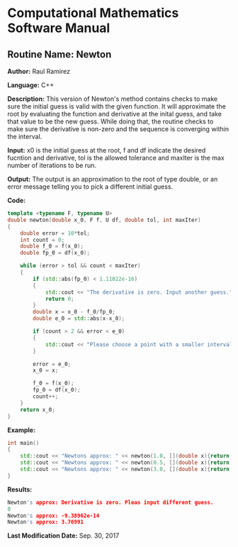 # Computational Mathematics Software Manual

## **Routine Name:** Newton

**Author:** Raul Ramirez

**Language:** C++

**Description:** This version of Newton's method contains checks to make sure the initial guess is valid with the given function. It will approximate the root by evaluating the function and derivative at the inital guess, and take that value to be the new guess. While doing that, the routine checks to make sure the derivative is non-zero and the sequence is converging within the interval. 

**Input:** x0 is the initial guess at the root, f and df indicate the desired fucntion and derivative, tol is the allowed tolerance and maxIter is the max number of iterations to be run. 

**Output:** The output is an approximation to the root of type double, or an error message telling you to pick a different initial guess. 

**Code:**
```C++
template <typename F, typename U>
double newton(double x_0, F f, U df, double tol, int maxIter)
{
	double error = 10*tol;
	int count = 0;
	double f_0 = f(x_0);
	double fp_0 = df(x_0);

	while (error > tol && count < maxIter)
	{
		if (std::abs(fp_0) < 1.11022e-16)
		{
			std::cout << "The derivative is zero. Input another guess." << std::endl;
			return 0;
		}
		double x = x_0 - f_0/fp_0;
		double e_0 = std::abs(x-x_0);

		if (count > 2 && error < e_0)
		{
			std::cout << "Please choose a point with a smaller interval for convergence." << std::endl;
		}

		error = e_0;
		x_0 = x;

		f_0 = f(x_0);
		fp_0 = df(x_0);
		count++;
	}
	return x_0;
}
```

**Example:**
```C++
int main()
{
	std::cout << "Newtons approx: " << newton(1.0, [](double x){return x*std::exp(-x);}, [](double x){return std::exp(-x)-x*std::exp(-x);},.0001,10) << std::endl;	
	std::cout << "Newtons approx: " << newton(0.5, [](double x){return x*std::exp(-x);}, [](double x){return std::exp(-x)-x*std::exp(-x);},.0001,10) << std::endl;	
	std::cout << "Newtons approx: " << newton(3.0, [](double x){return 3*x*std::sin(10*x);}, [](double x){return 3*std::sin(10*x)+30*x*std::cos(10*x);},.0001,10) << std::endl;	
}
```

**Results:**  
```C++
Newton's approx: Derivative is zero. Pleas input different guess.
0
Newton's approx: -9.38962e-14
Newton's approx: 3.76991

```

**Last Modification Date:** Sep. 30, 2017

